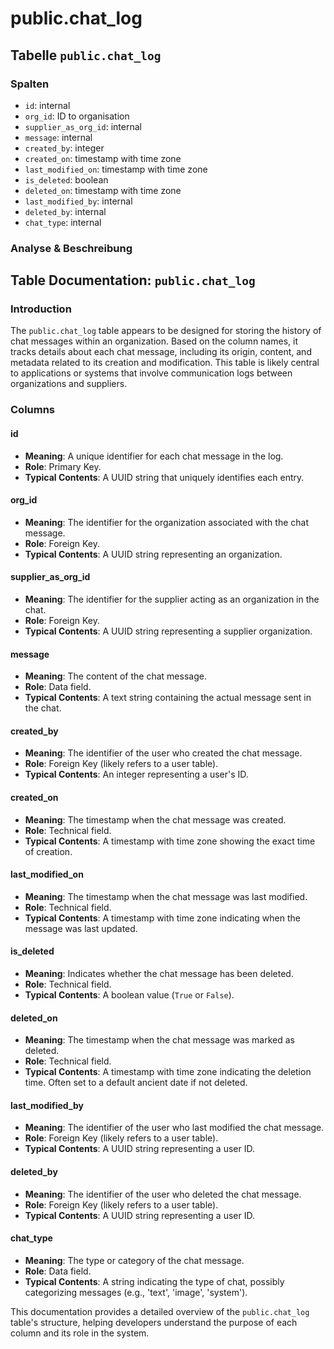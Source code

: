 # public.chat\_log

## Tabelle `public.chat_log`

### Spalten

* `id`: internal
* `org_id`: ID to organisation
* `supplier_as_org_id`: internal
* `message`: internal
* `created_by`: integer
* `created_on`: timestamp with time zone
* `last_modified_on`: timestamp with time zone
* `is_deleted`: boolean
* `deleted_on`: timestamp with time zone
* `last_modified_by`: internal
* `deleted_by`: internal
* `chat_type`: internal

### Analyse & Beschreibung

## Table Documentation: `public.chat_log`

### Introduction

The `public.chat_log` table appears to be designed for storing the history of chat messages within an organization. Based on the column names, it tracks details about each chat message, including its origin, content, and metadata related to its creation and modification. This table is likely central to applications or systems that involve communication logs between organizations and suppliers.

### Columns

#### id

* **Meaning**: A unique identifier for each chat message in the log.
* **Role**: Primary Key.
* **Typical Contents**: A UUID string that uniquely identifies each entry.

#### org\_id

* **Meaning**: The identifier for the organization associated with the chat message.
* **Role**: Foreign Key.
* **Typical Contents**: A UUID string representing an organization.

#### supplier\_as\_org\_id

* **Meaning**: The identifier for the supplier acting as an organization in the chat.
* **Role**: Foreign Key.
* **Typical Contents**: A UUID string representing a supplier organization.

#### message

* **Meaning**: The content of the chat message.
* **Role**: Data field.
* **Typical Contents**: A text string containing the actual message sent in the chat.

#### created\_by

* **Meaning**: The identifier of the user who created the chat message.
* **Role**: Foreign Key (likely refers to a user table).
* **Typical Contents**: An integer representing a user's ID.

#### created\_on

* **Meaning**: The timestamp when the chat message was created.
* **Role**: Technical field.
* **Typical Contents**: A timestamp with time zone showing the exact time of creation.

#### last\_modified\_on

* **Meaning**: The timestamp when the chat message was last modified.
* **Role**: Technical field.
* **Typical Contents**: A timestamp with time zone indicating when the message was last updated.

#### is\_deleted

* **Meaning**: Indicates whether the chat message has been deleted.
* **Role**: Technical field.
* **Typical Contents**: A boolean value (`True` or `False`).

#### deleted\_on

* **Meaning**: The timestamp when the chat message was marked as deleted.
* **Role**: Technical field.
* **Typical Contents**: A timestamp with time zone indicating the deletion time. Often set to a default ancient date if not deleted.

#### last\_modified\_by

* **Meaning**: The identifier of the user who last modified the chat message.
* **Role**: Foreign Key (likely refers to a user table).
* **Typical Contents**: A UUID string representing a user ID.

#### deleted\_by

* **Meaning**: The identifier of the user who deleted the chat message.
* **Role**: Foreign Key (likely refers to a user table).
* **Typical Contents**: A UUID string representing a user ID.

#### chat\_type

* **Meaning**: The type or category of the chat message.
* **Role**: Data field.
* **Typical Contents**: A string indicating the type of chat, possibly categorizing messages (e.g., 'text', 'image', 'system').

This documentation provides a detailed overview of the `public.chat_log` table's structure, helping developers understand the purpose of each column and its role in the system.
